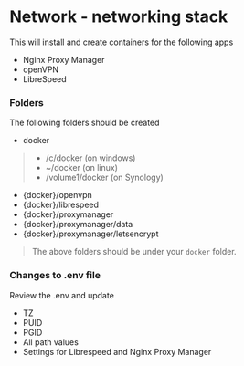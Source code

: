 # Network - networking stack
This will install and create containers for the following apps
- Nginx Proxy Manager
- openVPN
- LibreSpeed

### Folders
The following folders should be created
- docker
> - /c/docker (on windows)
> - ~/docker (on linux)
> - /volume1/docker (on Synology)
- {docker}/openvpn
- {docker}/librespeed
- {docker}/proxymanager
- {docker}/proxymanager/data
- {docker}/proxymanager/letsencrypt
> The above folders should be under your `docker` folder.

### Changes to .env file
Review the .env and update
- TZ
- PUID
- PGID
- All path values
- Settings for Librespeed and Nginx Proxy Manager
